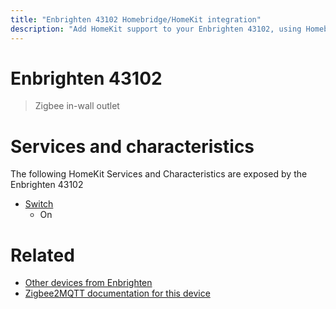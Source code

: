 ```yaml
---
title: "Enbrighten 43102 Homebridge/HomeKit integration"
description: "Add HomeKit support to your Enbrighten 43102, using Homebridge, Zigbee2MQTT and homebridge-z2m."
---
```

<!---
This file has been GENERATED using src/docgen/docgen.ts
DO NOT EDIT THIS FILE MANUALLY!
-->
# Enbrighten 43102
> Zigbee in-wall outlet


# Services and characteristics
The following HomeKit Services and Characteristics are exposed by
the Enbrighten 43102

* [Switch](../../switch.md)
  * On


# Related
* [Other devices from Enbrighten](../index.md#enbrighten)
* [Zigbee2MQTT documentation for this device](https://www.zigbee2mqtt.io/devices/43102.html)